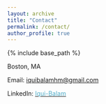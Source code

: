 ```yaml
---
layout: archive
title: "Contact"
permalink: /contact/
author_profile: true
---
```


{% include base_path %}

Boston, MA<br>

Email: iquibalamhm@gmail.com

LinkedIn: [<font color="#52ADC8">Iqui-Balam</font>](https://in.linkedin.com/in/iqui-balam)

<!-- <embed src="https://www.linkedin.com/in/mrsandeshbhat" width="650" height="1800" type='application/pdf'> -->